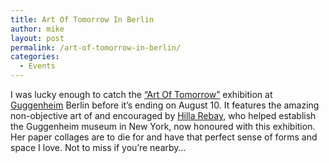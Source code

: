 ```yaml
---
title: Art Of Tomorrow In Berlin
author: mike
layout: post
permalink: /art-of-tomorrow-in-berlin/
categories:
  - Events
---
```

I was lucky enough to catch the [&#8220;Art Of Tomorrow&#8221;][1] exhibition at [Guggenheim][2] Berlin before it&#8217;s ending on August 10. It features the amazing non-objective art of and encouraged by [Hilla Rebay][3], who helped establish the Guggenheim museum in New York, now honoured with this exhibition. Her paper collages are to die for and have that perfect sense of forms and space I love. Not to miss if you&#8217;re nearby&#8230;

 [1]: http://www.deutsche-bank-kunst.com/guggenheim/e/ausstellungen-rebay01.php
 [2]: http://www.guggenheim.org
 [3]: http://en.wikipedia.org/wiki/Hilla_von_Rebay